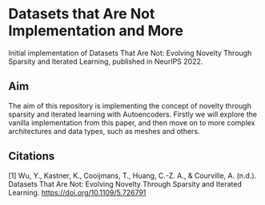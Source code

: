 # Datasets that Are Not Implementation and More
Initial implementation of Datasets That Are Not: Evolving Novelty Through Sparsity and Iterated Learning, published in NeurIPS 2022. 

## Aim
The aim of this repository is implementing the concept of novelty through sparsity and iterated learning with Autoencoders. Firstly we will explore the vanilla implementation from this paper, and then move on to more complex architectures and data types, such as meshes and others.

## Citations
[1] Wu, Y., Kastner, K., Cooijmans, T., Huang, C.-Z. A., & Courville, A. (n.d.). Datasets That Are Not: Evolving Novelty Through Sparsity and Iterated Learning. https://doi.org/10.1109/5.726791
